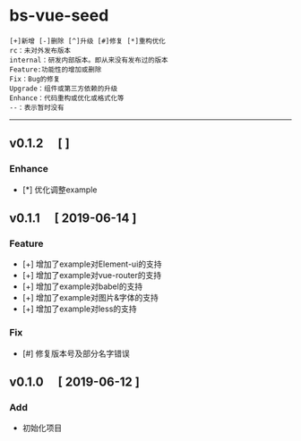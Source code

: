 # bs-vue-seed
```
[+]新增 [-]删除 [^]升级 [#]修复 [*]重构优化
rc：未对外发布版本
internal：研发内部版本。即从来没有发布过的版本
Feature:功能性的增加或删除
Fix：Bug的修复
Upgrade：组件或第三方依赖的升级
Enhance：代码重构或优化或格式化等
--：表示暂时没有
```
---

## v0.1.2 &emsp;[  ]

### Enhance
- [*] 优化调整example


## v0.1.1 &emsp;[ 2019-06-14 ]

### Feature

- [+] 增加了example对Element-ui的支持
- [+] 增加了example对vue-router的支持
- [+] 增加了example对babel的支持
- [+] 增加了example对图片&字体的支持
- [+] 增加了example对less的支持

### Fix

- [#] 修复版本号及部分名字错误


## v0.1.0 &emsp;[ 2019-06-12 ]

### Add

- 初始化项目
